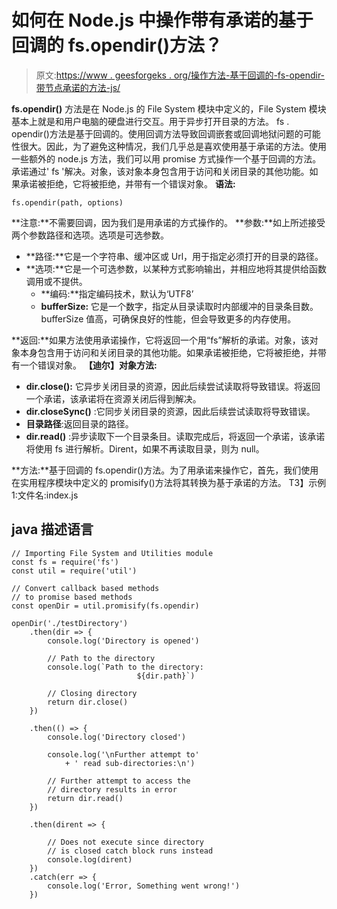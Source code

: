 # 如何在 Node.js 中操作带有承诺的基于回调的 fs.opendir()方法？

> 原文:[https://www . geesforgeks . org/操作方法-基于回调的-fs-opendir-带节点承诺的方法-js/](https://www.geeksforgeeks.org/how-to-operate-callback-based-fs-opendir-method-with-promises-in-node-js/)

**fs.opendir()** 方法是在 Node.js 的 File System 模块中定义的，File System 模块基本上就是和用户电脑的硬盘进行交互。用于异步打开目录的方法。
fs . opendir()方法是基于回调的。使用回调方法导致回调嵌套或回调地狱问题的可能性很大。因此，为了避免这种情况，我们几乎总是喜欢使用基于承诺的方法。使用一些额外的 node.js 方法，我们可以用 promise 方式操作一个基于回调的方法。承诺通过' fs '解决。对象，该对象本身包含用于访问和关闭目录的其他功能。如果承诺被拒绝，它将被拒绝，并带有一个错误对象。
**语法:**

```
fs.opendir(path, options)
```

**注意:**不需要回调，因为我们是用承诺的方式操作的。
**参数:**如上所述接受两个参数路径和选项。选项是可选参数。

*   **路径:**它是一个字符串、缓冲区或 Url，用于指定必须打开的目录的路径。
*   **选项:**它是一个可选参数，以某种方式影响输出，并相应地将其提供给函数调用或不提供。
    *   **编码:**指定编码技术，默认为‘UTF8’
    *   **bufferSize:** 它是一个数字，指定从目录读取时内部缓冲的目录条目数。bufferSize 值高，可确保良好的性能，但会导致更多的内存使用。

**返回:**如果方法使用承诺操作，它将返回一个用“fs”解析的承诺。对象，该对象本身包含用于访问和关闭目录的其他功能。如果承诺被拒绝，它将被拒绝，并带有一个错误对象。
**【迪尔】对象方法:**

*   **dir.close():** 它异步关闭目录的资源，因此后续尝试读取将导致错误。将返回一个承诺，该承诺将在资源关闭后得到解决。
*   **dir.closeSync()** :它同步关闭目录的资源，因此后续尝试读取将导致错误。
*   **目录路径**:返回目录的路径。
*   **dir.read()** :异步读取下一个目录条目。读取完成后，将返回一个承诺，该承诺将使用 fs 进行解析。Dirent，如果不再读取目录，则为 null。

**方法:**基于回调的 fs.opendir()方法。为了用承诺来操作它，首先，我们使用在实用程序模块中定义的 promisify()方法将其转换为基于承诺的方法。
T3】示例 1:文件名:index.js

## java 描述语言

```
// Importing File System and Utilities module
const fs = require('fs')
const util = require('util')

// Convert callback based methods
// to promise based methods
const openDir = util.promisify(fs.opendir)

openDir('./testDirectory')
    .then(dir => {
        console.log('Directory is opened')

        // Path to the directory
        console.log(`Path to the directory:
                            ${dir.path}`)

        // Closing directory
        return dir.close()
    })

    .then(() => {
        console.log('Directory closed')

        console.log('\nFurther attempt to'
            + ' read sub-directories:\n')

        // Further attempt to access the
        // directory results in error
        return dir.read()
    })

    .then(dirent => {

        // Does not execute since directory
        // is closed catch block runs instead
        console.log(dirent)
    })
    .catch(err => {
        console.log('Error, Something went wrong!')
    })
```